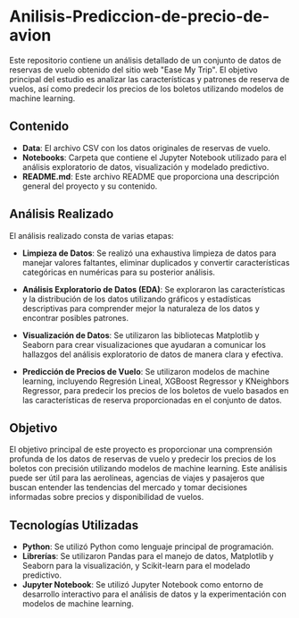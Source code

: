 # Anilisis-Prediccion-de-precio-de-avion

Este repositorio contiene un análisis detallado de un conjunto de datos de reservas de vuelo obtenido del sitio web "Ease My Trip". El objetivo principal del estudio es analizar las características y patrones de reserva de vuelos, así como predecir los precios de los boletos utilizando modelos de machine learning.

## Contenido

- **Data**: El archivo CSV con los datos originales de reservas de vuelo.
- **Notebooks**: Carpeta que contiene el Jupyter Notebook utilizado para el análisis exploratorio de datos, visualización y modelado predictivo.
- **README.md**: Este archivo README que proporciona una descripción general del proyecto y su contenido.

## Análisis Realizado

El análisis realizado consta de varias etapas:

- **Limpieza de Datos**: Se realizó una exhaustiva limpieza de datos para manejar valores faltantes, eliminar duplicados y convertir características categóricas en numéricas para su posterior análisis.
  
- **Análisis Exploratorio de Datos (EDA)**: Se exploraron las características y la distribución de los datos utilizando gráficos y estadísticas descriptivas para comprender mejor la naturaleza de los datos y encontrar posibles patrones.

- **Visualización de Datos**: Se utilizaron las bibliotecas Matplotlib y Seaborn para crear visualizaciones que ayudaran a comunicar los hallazgos del análisis exploratorio de datos de manera clara y efectiva.

- **Predicción de Precios de Vuelo**: Se utilizaron modelos de machine learning, incluyendo Regresión Lineal, XGBoost Regressor y KNeighbors Regressor, para predecir los precios de los boletos de vuelo basados en las características de reserva proporcionadas en el conjunto de datos.

## Objetivo

El objetivo principal de este proyecto es proporcionar una comprensión profunda de los datos de reservas de vuelo y predecir los precios de los boletos con precisión utilizando modelos de machine learning. Este análisis puede ser útil para las aerolíneas, agencias de viajes y pasajeros que buscan entender las tendencias del mercado y tomar decisiones informadas sobre precios y disponibilidad de vuelos.

## Tecnologías Utilizadas

- **Python**: Se utilizó Python como lenguaje principal de programación.
- **Librerías**: Se utilizaron Pandas para el manejo de datos, Matplotlib y Seaborn para la visualización, y Scikit-learn para el modelado predictivo.
- **Jupyter Notebook**: Se utilizó Jupyter Notebook como entorno de desarrollo interactivo para el análisis de datos y la experimentación con modelos de machine learning.

